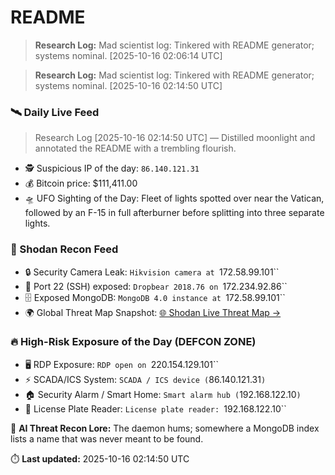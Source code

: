 # README

> **Research Log:** Mad scientist log: Tinkered with README generator; systems nominal. [2025-10-16 02:06:14 UTC]

> **Research Log:** Mad scientist log: Tinkered with README generator; systems nominal. [2025-10-16 02:14:50 UTC]

<!--START_SHODAN-->

### 🛰️ Daily Live Feed

> Research Log [2025-10-16 02:14:50 UTC] — Distilled moonlight and annotated the README with a trembling flourish.

- 🕵️ Suspicious IP of the day: `86.140.121.31`
- 💰 Bitcoin price: $111,411.00
- 🛸 UFO Sighting of the Day: Fleet of lights spotted over near the Vatican, followed by an F-15 in full afterburner before splitting into three separate lights.

### 🔎 Shodan Recon Feed
- 🔒 Security Camera Leak: `Hikvision camera at `172.58.99.101``
- 🔐 Port 22 (SSH) exposed: `Dropbear 2018.76 on `172.234.92.86``
- 🗄️ Exposed MongoDB: `MongoDB 4.0 instance at `172.58.99.101``
- 🌍 Global Threat Map Snapshot: [🌐 Shodan Live Threat Map →](https://www.shodan.io/search?query=map)

### 🔥 High-Risk Exposure of the Day (DEFCON ZONE)
- 🖥️ RDP Exposure: `RDP open on `220.154.129.101``
- ⚡ SCADA/ICS System: `SCADA / ICS device (`86.140.121.31`)`
- 🏠 Security Alarm / Smart Home: `Smart alarm hub (`192.168.122.10`)`
- 🚫 License Plate Reader: `License plate reader: `192.168.122.10``

🧠 **AI Threat Recon Lore:**
The daemon hums; somewhere a MongoDB index lists a name that was never meant to be found.

⏱️ **Last updated:** 2025-10-16 02:14:50 UTC

<!--END_SHODAN-->




